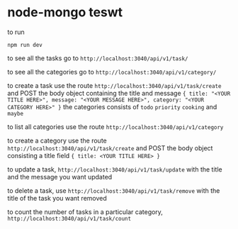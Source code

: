 # node-mongo teswt

to run

`npm run dev`

to see all the tasks go to `http://localhost:3040/api/v1/task/`

to see all the categories go to `http://localhost:3040/api/v1/category/`

to create a task use the route `http://localhost:3040/api/v1/task/create` and POST the body object containing the title and message
`{ title: "<YOUR TITLE HERE>", message: "<YOUR MESSAGE HERE>", category: "<YOUR CATEGORY HERE>" }`
the categories consists of `todo` `priority` `cooking` and `maybe`

to list all categories use the route `http://localhost:3040/api/v1/category`

to create a category use the route `http://localhost:3040/api/v1/task/create` and POST the body object consisting a title field
`{ title: <YOUR TITLE HERE> } `

to update a task, `http://localhost:3040/api/v1/task/update` with the title and the message you want updated

to delete a task, use `http://localhost:3040/api/v1/task/remove` with the title of the task you want removed

to count the number of tasks in a particular category, `http://localhost:3040/api/v1/task/count`
